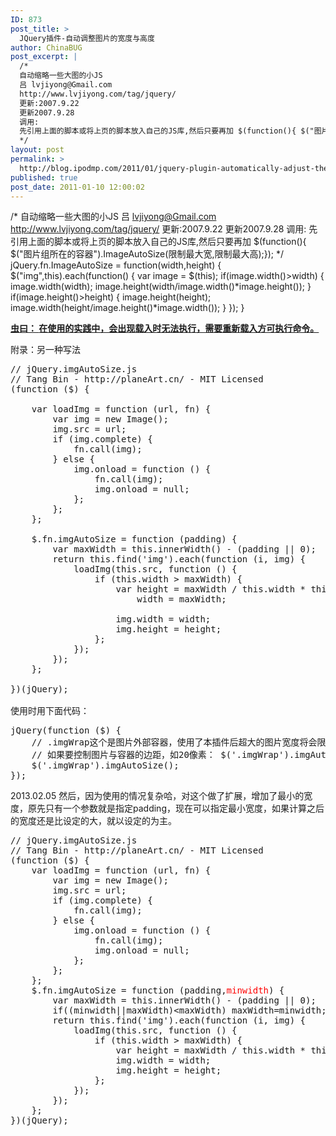 ```yaml
---
ID: 873
post_title: >
  JQuery插件-自动调整图片的宽度与高度
author: ChinaBUG
post_excerpt: |
  /*
  自动缩略一些大图的小JS
  吕 lvjiyong@Gmail.com
  http://www.lvjiyong.com/tag/jquery/
  更新:2007.9.22
  更新2007.9.28
  调用:
  先引用上面的脚本或将上页的脚本放入自己的JS库,然后只要再加 $(function(){ $("图片组所在的容器").ImageAutoSize(限制最大宽,限制最大高);});
  */
layout: post
permalink: >
  http://blog.ipodmp.com/2011/01/jquery-plugin-automatically-adjust-the-width-and-height.html
published: true
post_date: 2011-01-10 12:00:02
---
```

/*
自动缩略一些大图的小JS
吕 <a href="mailto:lvjiyong@Gmail.com">lvjiyong@Gmail.com</a>
<a href="http://www.lvjiyong.com/tag/jquery/">http://www.lvjiyong.com/tag/jquery/</a>
更新:2007.9.22
更新2007.9.28
调用:
先引用上面的脚本或将上页的脚本放入自己的JS库,然后只要再加 $(function(){ $("图片组所在的容器").ImageAutoSize(限制最大宽,限制最大高);});
*/
jQuery.fn.ImageAutoSize = function(width,height)
{
$("img",this).each(function()
{
var image = $(this);
if(image.width()&gt;width)
{
image.width(width);
image.height(width/image.width()*image.height());
}
if(image.height()&gt;height)
{
image.height(height);
image.width(height/image.height()*image.width());
}
});
}

<span style="text-decoration: underline;"><strong>虫曰：
</strong></span><span style="text-decoration: underline;"><strong>在使用的实践中，会出现载入时无法执行，需要重新载入方可执行命令。</strong></span>

附录：另一种写法
<pre>// jQuery.imgAutoSize.js
// Tang Bin - http://planeArt.cn/ - MIT Licensed
(function ($) {

	var loadImg = function (url, fn) {
		var img = new Image();
		img.src = url;
		if (img.complete) {
			fn.call(img);
		} else {
			img.onload = function () {
				fn.call(img);
				img.onload = null;
			};
		};
	};

	$.fn.imgAutoSize = function (padding) {
		var maxWidth = this.innerWidth() - (padding || 0);
		return this.find('img').each(function (i, img) {
			loadImg(this.src, function () {
				if (this.width &gt; maxWidth) {
					var height = maxWidth / this.width * this.height,
						width = maxWidth;

					img.width = width;
					img.height = height;
				};
			});
		});
	};

})(jQuery);

使用时用下面代码：</pre>
<pre>jQuery(function ($) {
	// .imgWrap这个是图片外部容器，使用了本插件后超大的图片宽度将会限制在容器宽度
	// 如果要控制图片与容器的边距，如20像素： $('.imgWrap').imgAutoSize(20);
	$('.imgWrap').imgAutoSize();
});</pre>
2013.02.05 然后，因为使用的情况复杂哈，对这个做了扩展，增加了最小的宽度，原先只有一个参数就是指定padding，现在可以指定最小宽度，如果计算之后的宽度还是比设定的大，就以设定的为主。
<pre>// jQuery.imgAutoSize.js
// Tang Bin - http://planeArt.cn/ - MIT Licensed
(function ($) {
	var loadImg = function (url, fn) {
		var img = new Image();
		img.src = url;
		if (img.complete) {
			fn.call(img);
		} else {
			img.onload = function () {
				fn.call(img);
				img.onload = null;
			};
		};
	};
	$.fn.imgAutoSize = function (padding,<span style="color: #ff0000;">minwidth</span>) {
		var maxWidth = this.innerWidth() - (padding || 0);
		if((minwidth||maxWidth)&lt;maxWidth) maxWidth=minwidth;
 		return this.find('img').each(function (i, img) {
 			loadImg(this.src, function () {
 				if (this.width &gt; maxWidth) {
					var height = maxWidth / this.width * this.height,width = maxWidth;
					img.width = width;
					img.height = height;
				};
			});
		});
	};
})(jQuery);</pre>